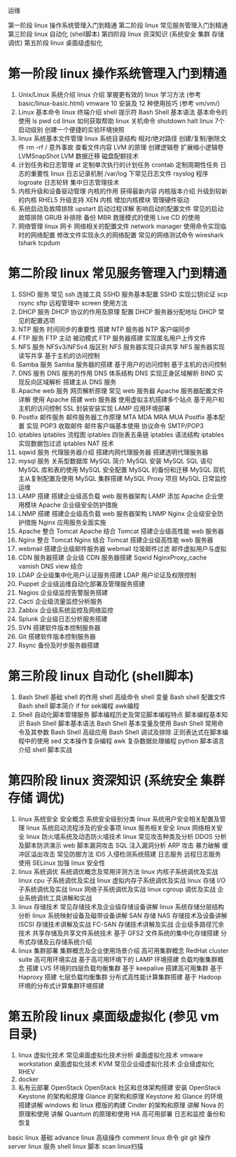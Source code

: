 运维

第一阶段 linux 操作系统管理入门到精通
第二阶段 linux 常见服务管理入门到精通
第三阶段 linux 自动化 (shell脚本)
第四阶段 linux 资深知识 (系统安全 集群 存储 调优)
第五阶段 linux 桌面级虚拟化

第一阶段 linux 操作系统管理入门到精通
===========================================================
1) Unix/Linux 系统介绍
   linux 介绍 掌握更有效的  linux 学习方法  (参考 basic/linux-basic.html)
   vmware 10 安装及 12 种使用技巧 (参考 vm/vm/)
2) Linux 基本命令
   linux 终端介绍  shell 提示符  Bash Shell 基本语法  基本命令的使用 ls pwd cd  linux 如何获取帮助  linux 关机命令  shutdown halt  linux 7个启动级别  创建一个便捷的实验环境快照
3) linux 系统基本文件管理
   linux 系统目录结构  相对/绝对路径  创建/复制/删除文件 rm -rf / 意外事故  查看文件内容  LVM 的原理  创建逻辑卷  扩展缩小逻辑卷  LVMSnapShot  LVM 数据迁移  磁盘配额技术
4) 计划任务和日志管理
   at 定制单次执行的计划任务  crontab 定制周期性任务  日志的重要性  linux 日志记录机制  /var/log 下常见日志文件  rsyslog 程序  logroate 日志轮转  集中日志管理技术
5) 内核升级和设备驱动管理
   内核的作用  获得最新内容  内核版本介绍  升级到较新的内核  RHEL5 升级支持 XEN 内核  增加内核模块  管理硬件驱动
6) 系统启动及故障排除
   upstart 启动过程详解  影响启动的配置文件  常见的启动故障排除  GRUB 补排除  备份 MBR  救援模式的使用  Live CD 的使用
7) 网络管理
   linux 网卡  网络相关的配置文件  network manager 使用命令实现临时的网络配置  修改文件实现永久的网络配置  常见的网络测试命令  wireshark  tshark  tcpdum

第二阶段 linux 常见服务管理入门到精通
===========================================================
1) SSHD  服务
   常见 ssh 连接工具  SSHD 服务基本配置   SSHD 实现公钥论证  scp rsync sftp  远程管理中 screen 使用方法
2) DHCP  服务
   DHCP 协议的作用及原理  配置 DHCP 服务器分配地址  DHCP 常见的配置选项
3) NTP   服务
   时间同步的重要性  搭建 NTP 服务器  NTP 客户端同步
4) FTP   服务
   FTP 主动 被动模式  FTP 服务器搭建  实现匿名用户上传文件
5) NFS   服务
   NFSv3/NFSv4 版区别  NFS 服务器实现只读共享  NFS 服务器实现读写共享  基于主机的访问控制
6) Samba 服务
   Samba 服务器的搭建  基于用户的访问控制  基于主机的访问控制
7) DNS   服务
   DNS 服务的作用  DNS 体系结构  DNS 实现正身区域解析  BIND 实现反向区域解析  搭建主从 DNS 服务
8) Apache web 服务
   网页解析原理  常见 web 服务器  Apache 服务器配置文件详解  使用 Apache 搭建 web 服务器  使用虚拟主机搭建多个站点  基于用户和主机的访问控制  SSL 封装安装实现  LAMP 应用环境部署
9) Postfix 邮件服务
   邮件服务器工作原理  MTA MDA MRA MUA  Postfix 基本配置  实现 POP3 收取邮件  邮件客户端基本使用  协议命令 SMTP/POP3
10) iptables
    iptables 流程图  iptables 四张表五条链  iptables 语法结构  iptables 实现数据包过滤  iptables NAT 技术
11) sqwid 服务
    代理服务器介绍  搭建内网代理服务器  搭建透明代理服务器
12) mysql 服务
    关系型数据库 MySQL 简介  MySQL 安装  MySQL SQL 语句  MySQL 库和表的使用  MySQL 安全配置  MySQL 的备份和迁移  MySQL 双机主从复制配置及使用  MySQL 集群搭建  MySQL Proxy 项目  MySQL 日常监控运维
13) LAMP 搭建  搭建企业级高负载 web 服务器架构 LAMP  添加 Apache 企业使用模块  Apache 企业级安全防护措施
14) LNMP 搭建  搭建企业级高负载 web 服务器架构 LNMP  Nginx 企业级安全防护措施  Nginx 应用服务全面实施
15) Apache 整合 Tomcat  Apache 结合 Tomcat 搭建企业级高性能 web 服务器
16) Nginx  整合 Tomcat  Nginx  结合 Tomcat 搭建企业级高性能 web 服务器 
17) webmail  搭建企业级邮件服务器 webmail  垃圾邮件过滤  邮件虚拟用户与虚拟
18) CDN 服务器搭建  企业级 CDN 服务器搭建  Sqwid  NginxProxy_cache  vamish  DNS view 结合
19) LDAP 企业级集中化用户认证服务搭建  LDAP 用户论证及权限控制
20) Puppet 企业级运维自动化部署及管理服务搭建
21) Nagios 企业级监控告警服务搭建
22) Cacti 企业级流量监控分析服务
23) Zabbix 企业级系统监控及网络监控
24) Splunk 企业级日志分析服务搭建
25) SVN 搭建软件版本控制服务器
26) Git 搭建软件版本控制服务器
27) Rsync 备份及时步服务器搭建


第三阶段 linux 自动化 (shell脚本)
===========================================================
1) Bash Shell 基础
   shell 的作用  shell 高级命令  shell 变量  Bash shell 配置文件  Bash shell 脚本简介  if for  sek编程  awk编程
2) Shell 自动化脚本管理服务
   脚本编程历史及常见脚本编程特点  脚本编程基本知识  Bash Shell 脚本基本语法  Bash Shell 基本变量及使用  Bash Shell 常用命令及其参数  Bash Shell 高级应用  Bash Shell 调试及排除  正则表达式在脚本编程中的使用  sed 文本操作复杂编程  awk 复杂数据处理编程  python 脚本语言介绍  shell 脚本实战

第四阶段 linux 资深知识 (系统安全 集群 存储 调优)
===========================================================
1) linux 系统安全
   安全概念  系统安全级别分类  linux 系统用户安全相关配置及管理  linux 系统启动流程涉及的安全事项  linux 服务相关安全  linux 网络相关安全  linux 防火墙系统及动态防火墙技术  linux 常见攻击种类及分析  DDOS 分析及脚本防洪演示  web 脚本漏洞攻击  SQL 注入漏洞分析  ARP 攻击  暴力破解  缓冲区溢出攻击  常见防御方法  IDS 入侵检测系统搭建  日志服务  远程日志服务  使用 SELinux 加强 linux 安全性
2) linux 系统调优
   系统调优概念及常用评测方法  linux 内核子系统调优及实战  linux cpu 子系统调优及实战  linux 虚拟内存子系统调优及实战  linux 存储 I/O 子系统调优及实战  linux 网络子系统调优及实战  linux cgroup 调优及实战  企业系统调优工具讲解和实战
3) linux 存储技术
   常见存储技术及企业级存储设备讲解  linux 系统存储分层结构分析  linux 系统映射设备及磁带设备讲解  SAN 存储  NAS 存储技术及设备讲解  ISCSI 存储技术讲解及实战  FC-SAN 存储技术讲解及实战  企业级多路径冗余技术  共享存储及共享文件系统技术  基于 GFS2 文件系统的集中化存储搭建  分布式存储及云存储系统介绍
4) linux 集群部署
   集群概念及企业使用场景介绍  高可用集群概念  RedHat cluster suite 高可用环境实战  基于高可用环境下的 LAMP 环境搭建  负载均衡集群概念  搭建 LVS 环境的四层负载均衡集群  基于 keepalive 搭建高可用集群  基于 Haproxy 搭建  七层负载均衡集群  分布式高性能计算集群搭建  基于 Hadoop 环境的分布式计算集群环境搭建

第五阶段 linux 桌面级虚拟化 (参见 vm 目录)
===========================================================
1) linux 虚拟化技术
   常见桌面虚拟化技术分析  桌面虚拟化技术 vmware workstation  桌面虚拟化技术 KVM   常见企业级虚拟化技术  企业级虚拟化 RHEV
2) docker
3) 私有云部署 OpenStack
   OpenStack 社区和总体架构搭建  安装 OpenStack  Keystone 的架构和原理  Glance 的架构和原理  Keystone 和 Glance 的环境搭建讲解  windows 和 linux 模版的构建  Cinder 的架构和原理  讲解 Nova 的原理和使用  讲解 Quantum 的原理和使用  HA 高可用部署  日志和监控  备份和恢复


basic   linux 基础
advance linux 高级操作
comment linux 命令
git     git 操作
server  linux 服务
shell   linux 脚本
scan linux扫描